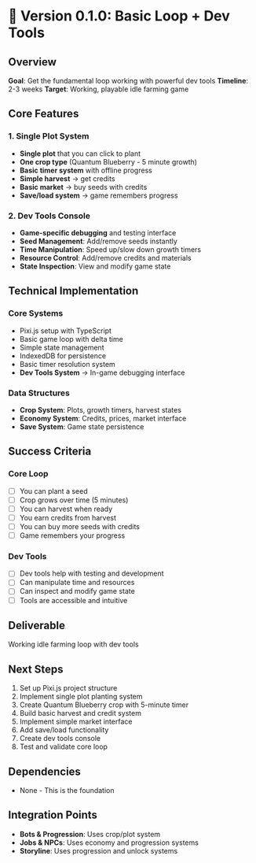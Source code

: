# 🚀 Version 0.1.0: Basic Loop + Dev Tools

## Overview

**Goal**: Get the fundamental loop working with powerful dev tools
**Timeline**: 2-3 weeks
**Target**: Working, playable idle farming game

## Core Features

### 1. Single Plot System

- **Single plot** that you can click to plant
- **One crop type** (Quantum Blueberry - 5 minute growth)
- **Basic timer system** with offline progress
- **Simple harvest** → get credits
- **Basic market** → buy seeds with credits
- **Save/load system** → game remembers progress

### 2. Dev Tools Console

- **Game-specific debugging** and testing interface
- **Seed Management**: Add/remove seeds instantly
- **Time Manipulation**: Speed up/slow down growth timers
- **Resource Control**: Add/remove credits and materials
- **State Inspection**: View and modify game state

## Technical Implementation

### Core Systems

- Pixi.js setup with TypeScript
- Basic game loop with delta time
- Simple state management
- IndexedDB for persistence
- Basic timer resolution system
- **Dev Tools System** → In-game debugging interface

### Data Structures

- **Crop System**: Plots, growth timers, harvest states
- **Economy System**: Credits, prices, market interface
- **Save System**: Game state persistence

## Success Criteria

### Core Loop

- [ ] You can plant a seed
- [ ] Crop grows over time (5 minutes)
- [ ] You can harvest when ready
- [ ] You earn credits from harvest
- [ ] You can buy more seeds with credits
- [ ] Game remembers your progress

### Dev Tools

- [ ] Dev tools help with testing and development
- [ ] Can manipulate time and resources
- [ ] Can inspect and modify game state
- [ ] Tools are accessible and intuitive

## Deliverable

Working idle farming loop with dev tools

## Next Steps

1. Set up Pixi.js project structure
2. Implement single plot planting system
3. Create Quantum Blueberry crop with 5-minute timer
4. Build basic harvest and credit system
5. Implement simple market interface
6. Add save/load functionality
7. Create dev tools console
8. Test and validate core loop

## Dependencies

- None - This is the foundation

## Integration Points

- **Bots & Progression**: Uses crop/plot system
- **Jobs & NPCs**: Uses economy and progression systems
- **Storyline**: Uses progression and unlock systems
